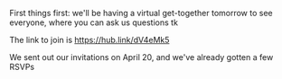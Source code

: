 First things first: we'll be having a virtual get-together tomorrow to see everyone, where you can ask us questions tk

The link to join is https://hub.link/dV4eMk5

We sent out our invitations on April 20, and we've already gotten a few RSVPs
